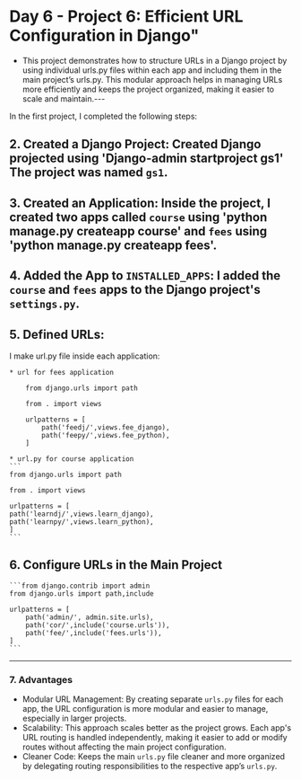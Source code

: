 # Day 6 - Project 6: Efficient URL Configuration in Django"
- This project demonstrates how to structure URLs in a Django project by using individual urls.py files within each app and including them in the main project’s urls.py. This modular approach helps in managing URLs more efficiently and keeps the project organized, making it easier to scale and maintain.---

In the first project, I completed the following steps:

## 2. **Created a Django Project**: Created Django projected using  'Django-admin startproject gs1' The project was named `gs1`.
## 3. **Created an Application**: Inside the project, I created two apps called `course` using 'python manage.py createapp course' and `fees`    using 'python manage.py createapp fees'.

## 4. **Added the App to `INSTALLED_APPS`**: I added the `course` and `fees` apps  to the Django project's `settings.py`.

## 5. **Defined URLs:**

I make url.py file inside each application:

    * url for fees application
```
    from django.urls import path

    from . import views

    urlpatterns = [
        path('feedj/',views.fee_django),
        path('feepy/',views.fee_python),
    ]
```

    * url.py for course application
    ```
    from django.urls import path

    from . import views

    urlpatterns = [
    path('learndj/',views.learn_django),
    path('learnpy/',views.learn_python),
    ]
    ```


## 6. Configure URLs in the Main Project
    ```from django.contrib import admin
    from django.urls import path,include

    urlpatterns = [
        path('admin/', admin.site.urls),
        path('cor/',include('course.urls')),
        path('fee/',include('fees.urls')),
    ]
    ```
---

### 7. Advantages

- Modular URL Management: By creating separate `urls.py` files for each app, the URL configuration is more modular and easier to manage, especially in larger projects.
- Scalability: This approach scales better as the project grows. Each app's URL routing is handled independently, making it easier to add or modify routes without affecting the main project configuration.
- Cleaner Code: Keeps the main `urls.py` file cleaner and more organized by delegating routing responsibilities to the respective app’s `urls.py`.
